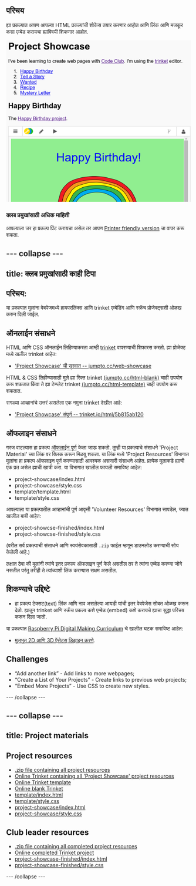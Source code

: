 ## परिचय

ह्या प्रकल्पात आपण आपल्या HTML प्रकल्पांची शोकेस तयार करणार आहोत आणि लिंक आणि मजकूर कसा एम्बेड करायचा ह्याविषयी शिकणार आहोत.

![screenshot](images/showcase-intro.png)

### क्लब प्रमुखांसाठी अधिक माहिती

आपल्याला जर हा प्रकल्प प्रिंट करायचा असेल तर आपण [Printer friendly version](https://projects.raspberrypi.org/en/projects/project-showcase/print) चा वापर करू शकता.

## \--- collapse \---

## title: क्लब प्रमुखांसाठी काही टिपा

## परिचय:

या प्रकल्पात मुलांना वेबपेजमध्ये हायपरलिंक्स आणि trinket एम्बेडिंग आणि स्क्रॅच प्रोजेक्ट्सशी ओळख करुन दिली जाईल.

## ऑनलाईन संसाधने

HTML आणि CSS ऑनलाईन लिहिण्याकरता आम्ही [trinket](https://trinket.io/) वापरण्याची शिफारस करतो. ह्या प्रोजेक्ट मध्ये खलील trinket आहेत:

* ['Project Showcase' ची सुरवात -- jumpto.cc/web-showcase](http://jumpto.cc/web-showcase)

HTML & CSS लिहीण्यासाठी मुले ह्या रिक्त trinket [(jumpto.cc/html-blank)](http://jumpto.cc/html-blank) चाही उपयोग करू शकतात किंवा ते ह्या टेम्प्लेट trinket [(jumpto.cc/html-template)](http://jumpto.cc/html-template) चाही उपयोग करू शकतात.

सगळ्या आव्हानांचे उत्तरं असलेला एक नमुना trinket देखील आहे:

* ['Project Showcase' संपूर्ण -- trinket.io/html/5b815ab120](https://trinket.io/html/5b815ab120)

## ऑफलाइन संसाधने

गरज वाटल्यास हा प्रकल्प [ऑफलाईन पूर्ण](https://www.codeclubprojects.org/en-GB/resources/webdev-working-offline/) केला जाऊ शकतो. तुम्ही या प्रकल्पाचे संसाधने 'Project Material' च्या लिंक वर​ क्लिक करून मिळवू शकता. या लिंक मध्ये 'Project Resources' विभागात मुलांना हा प्रकल्प ऑफलाइन पूर्ण करण्यासाठी आवश्यक असणारी संसाधने आहेत. प्रत्येक मुलाकडे ह्याची एक प्रत असेल ह्याची खात्री करा. या विभागात खालील फायली समाविष्ट आहेत:

* project-showcase/index.html
* project-showcase/style.css
* template/template.html
* template/style.css

आपल्याला या प्रकल्पातील आव्हानांची पूर्ण आवृत्ती 'Volunteer Resources' विभागात सापडेल, ज्यात खालील बाबी आहेत:

* project-showcse-finished/index.html
* project-showcse-finished/style.css

(वरील सर्व प्रकल्पाची संसाधने आणि स्वयंसेवकासाठी `.zip` फाईल म्हणून डाउनलोड करण्याची सोय केलेली आहे.)

लक्षात ठेवा की मुलांनी त्यांचे इतर प्रकल्प ऑफलाइन पूर्ण केले असतील तर ते त्यांना एम्बेड करण्या जोगे नसतील परंतु तरीही ते त्यांच्याशी लिंक करण्यास सक्षम असतील.

## शिकण्याचे उद्दिष्टे

* हा प्रकल्प टेक्सट(text) लिंक आणि नाव असलेल्या आयडी यांची इतर वेबपेजेस सोबत ओळख करून देतो. ह्यातून trinket आणि स्क्रॅच प्रकल्प कशे एम्बेड (embed) कशे करायचे ह्याचा सुद्धा परिचय करून दिला जातो. 

या प्रकल्पात [ ​​Raspberry Pi Digital Making Curriculum](http://rpf.io/curriculum) चे खालील घटक समाविष्ट आहेत:

* [मूलभूत 2D आणि 3D ऍसेटस् डिझाइन करणे](https://www.raspberrypi.org/curriculum/design/creator).

## Challenges

* “Add another link” - Add links to more webpages;
* “Create a List of Your Projects” - Create links to previous web projects;
* “Embed More Projects” - Use CSS to create new styles.

\--- /collapse \---

## \--- collapse \---

## title: Project materials

## Project resources

* [.zip file containing all project resources](https://rpf.io/p/en/project-showcase-go)
* [Online Trinket containing all 'Project Showcase' project resources](http://jumpto.cc/web-showcase)
* [Online Trinket template](http://jumpto.cc/trinket-template)
* [Online blank Trinket](http://jumpto.cc/trinket-blank)
* [template/index.html](resources/template-index.html)
* [template/style.css](resources/template-style.css)
* [project-showcase/index.html](resources/project-showcase-index.html)
* [project-showcase/style.css](resources/project-showcase-style.css)

## Club leader resources

* [.zip file containing all completed project resources](https://rpf.io/p/en/project-showcase-go)
* [Online completed Trinket project](https://trinket.io/html/1d4d4c5ce1)
* [project-showcase-finished/index.html](resources/project-showcase-finished-index.html)
* [project-showcase-finished/style.css](resources/project-showcase-finished-style.css)

\--- /collapse \---